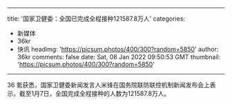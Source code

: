 
---
title: '国家卫健委：全国已完成全程接种121587.8万人'
categories: 
 - 新媒体
 - 36kr
 - 快讯
headimg: 'https://picsum.photos/400/300?random=5850'
author: 36kr
comments: false
date: Sat, 08 Jan 2022 09:50:53 GMT
thumbnail: 'https://picsum.photos/400/300?random=5850'
---

<div>   
36 氪获悉，国家卫健委新闻发言人米锋在国务院联防联控机制新闻发布会上表示，截至1月7日，全国完成全程接种的人数为121587.8万人。  
</div>
            